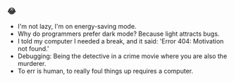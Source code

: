 ### 😂
- I'm not lazy, I'm on energy-saving mode.
- Why do programmers prefer dark mode? Because light attracts bugs.
- I told my computer I needed a break, and it said: 'Error 404: Motivation not found.'
- Debugging: Being the detective in a crime movie where you are also the murderer.
- To err is human, to really foul things up requires a computer.
